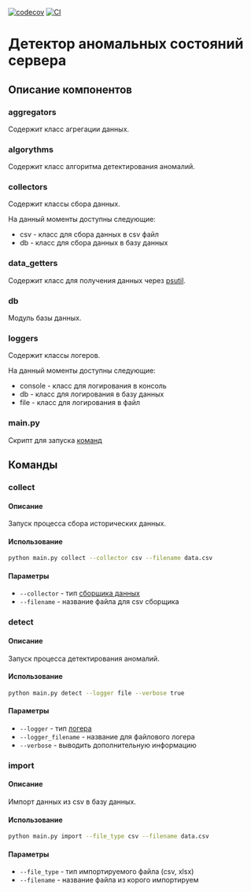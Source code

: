 [![codecov](https://codecov.io/gh/dev-petrov/process_analyser/branch/master/graph/badge.svg?token=CQM9I7ASTH)](https://codecov.io/gh/dev-petrov/process_analyser)
[![CI](https://github.com/dev-petrov/process_analyser/actions/workflows/python-app.yml/badge.svg?branch=master)](https://github.com/dev-petrov/process_analyser/actions/workflows/python-app.yml)

# Детектор аномальных состояний сервера

## Описание компонентов

### aggregators
Содержит класс агрегации данных.

### algorythms
Содержит класс алгоритма детектирования аномалий.

### collectors
Cодержит классы сбора данных.

На данный моменты доступны следующие:
- csv - класс для сбора данных в csv файл
- db - класс для сбора данных в базу данных

### data_getters
Содержит класс для получения данных через [psutil](https://psutil.readthedocs.io).

### db
Модуль базы данных.

### loggers
Содержит классы логеров.

На данный моменты доступны следующие:
- console - класс для логирования в консоль
- db - класс для логирования в базу данных
- file - класс для логирования в файл

### main.py

Скрипт для запуска [команд](#команды)

## Команды

### collect

#### Описание

Запуск процесса сбора исторических данных.

#### Использование

```bash
python main.py collect --collector csv --filename data.csv
```

#### Параметры

- `--collector` - тип [сборщика данных](#collectors)
- `--filename` - название файла для csv сборщика

### detect

#### Описание

Запуск процесса детектирования аномалий.

#### Использование
```bash
python main.py detect --logger file --verbose true
```

#### Параметры

- `--logger` - тип [логера](#loggers)
- `--logger_filename` - название для файлового логера
- `--verbose` - выводить дополнительную информацию

### import

#### Описание

Импорт данных из csv в базу данных.

#### Использование

```bash
python main.py import --file_type csv --filename data.csv
```

#### Параметры

- `--file_type` - тип импортируемого файла (csv, xlsx)
- `--filename` - название файла из корого импортируем
